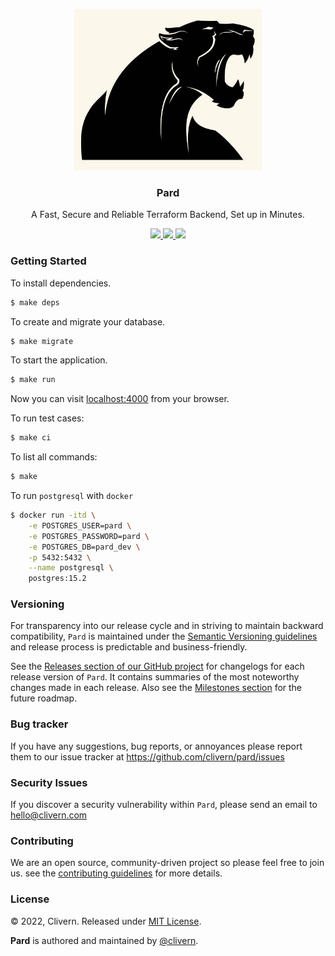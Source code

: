 <p align="center">
    <img alt="Pard Logo" src="/assets/img/logo.png" width="300" />
    <h3 align="center">Pard</h3>
    <p align="center">A Fast, Secure and Reliable Terraform Backend, Set up in Minutes.</p>
    <p align="center">
        <a href="https://github.com/Clivern/Pard/actions/workflows/ci.yml">
            <img src="https://github.com/Clivern/Pard/actions/workflows/ci.yml/badge.svg"/>
        </a>
        <a href="https://github.com/Clivern/Pard/releases">
            <img src="https://img.shields.io/badge/Version-0.3.0-1abc9c.svg">
        </a>
        <a href="https://github.com/Clivern/Pard/blob/master/LICENSE">
            <img src="https://img.shields.io/badge/LICENSE-MIT-orange.svg">
        </a>
    </p>
</p>


### Getting Started

To install dependencies.

```zsh
$ make deps
```

To create and migrate your database.

```zsh
$ make migrate
```

To start the application.

```zsh
$ make run
```

Now you can visit [localhost:4000](http://localhost:4000) from your browser.

To run test cases:

```zsh
$ make ci
```

To list all commands:

```zsh
$ make
```

To run `postgresql` with `docker`

```zsh
$ docker run -itd \
    -e POSTGRES_USER=pard \
    -e POSTGRES_PASSWORD=pard \
    -e POSTGRES_DB=pard_dev \
    -p 5432:5432 \
    --name postgresql \
    postgres:15.2
```


### Versioning

For transparency into our release cycle and in striving to maintain backward compatibility, `Pard` is maintained under the [Semantic Versioning guidelines](https://semver.org/) and release process is predictable and business-friendly.

See the [Releases section of our GitHub project](https://github.com/clivern/pard/releases) for changelogs for each release version of `Pard`. It contains summaries of the most noteworthy changes made in each release. Also see the [Milestones section](https://github.com/clivern/pard/milestones) for the future roadmap.


### Bug tracker

If you have any suggestions, bug reports, or annoyances please report them to our issue tracker at https://github.com/clivern/pard/issues


### Security Issues

If you discover a security vulnerability within `Pard`, please send an email to [hello@clivern.com](mailto:hello@clivern.com)


### Contributing

We are an open source, community-driven project so please feel free to join us. see the [contributing guidelines](CONTRIBUTING.md) for more details.


### License

© 2022, Clivern. Released under [MIT License](https://opensource.org/licenses/mit-license.php).

**Pard** is authored and maintained by [@clivern](http://github.com/clivern).
